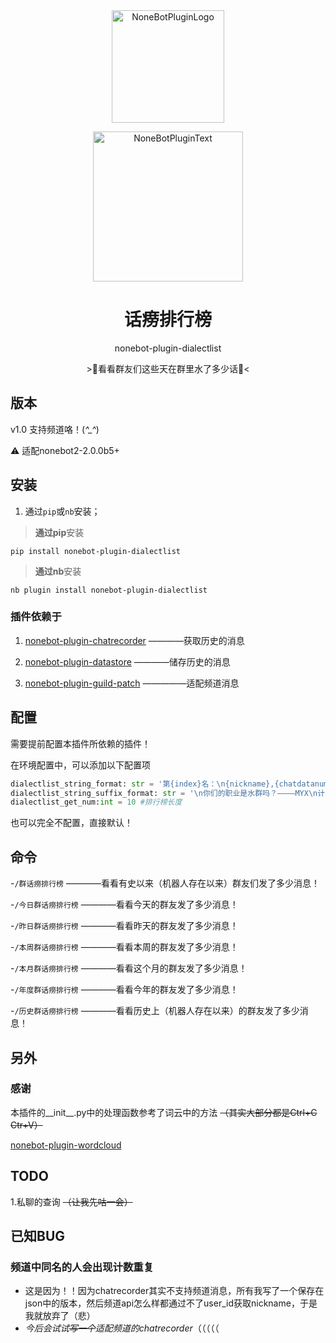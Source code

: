 <div align="center">
  <a href="https://v2.nonebot.dev/store"><img src="https://s2.loli.net/2022/06/16/opBDE8Swad5rU3n.png" width="180" height="180" alt="NoneBotPluginLogo"></a>
  <br>
  <p><img src="https://s2.loli.net/2022/06/16/xsVUGRrkbn1ljTD.png" width="240" alt="NoneBotPluginText"></p>
</div>

<div align="center">

# 话痨排行榜
nonebot-plugin-dialectlist

\>📄看看群友们这些天在群里水了多少话📄<
</div>

## 版本

v1.0 支持频道咯！(*^_^*)

⚠ 适配nonebot2-2.0.0b5+

## 安装

1. 通过`pip`或`nb`安装；

>**通过pip**安装

`pip install nonebot-plugin-dialectlist`

>**通过nb**安装

`nb plugin install nonebot-plugin-dialectlist`

### 插件依赖于

1. [nonebot-plugin-chatrecorder](https://github.com/noneplugin/nonebot-plugin-chatrecorder) ————获取历史的消息

2. [nonebot-plugin-datastore](https://github.com/he0119/nonebot-plugin-datastore) ————储存历史的消息

3. [nonebot-plugin-guild-patch](https://github.com/mnixry/nonebot-plugin-guild-patch) —————适配频道消息
  
## 配置

需要提前配置本插件所依赖的插件！

在环境配置中，可以添加以下配置项
```python
dialectlist_string_format: str = '第{index}名：\n{nickname},{chatdatanum}条消息\n' #格式
dialectlist_string_suffix_format: str = '\n你们的职业是水群吗？————MYX\n计算花费时间:{timecost}秒' #后缀字符
dialectlist_get_num:int = 10 #排行榜长度
```
也可以完全不配置，直接默认！


## 命令

-`/群话痨排行榜` ————看看有史以来（机器人存在以来）群友们发了多少消息！

-`/今日群话痨排行榜` ————看看今天的群友发了多少消息！

-`/昨日群话痨排行榜` ————看看昨天的群友发了多少消息！

-`/本周群话痨排行榜` ————看看本周的群友发了多少消息！

-`/本月群话痨排行榜` ————看看这个月的群友发了多少消息！

-`/年度群话痨排行榜` ————看看今年的群友发了多少消息！

-`/历史群话痨排行榜` ————看看历史上（机器人存在以来）的群友发了多少消息！

## 另外

### 感谢

本插件的__init__.py中的处理函数参考了词云中的方法 ~~（其实大部分都是Ctrl+C Ctr+V）~~

[nonebot-plugin-wordcloud](https://github.com/he0119/nonebot-plugin-wordcloud)
  
  
## TODO

1.私聊的查询 ~~（让我先咕一会）~~

  
## 已知BUG

### 频道中同名的人会出现计数重复
  - 这是因为！！因为chatrecorder其实不支持频道消息，所有我写了一个保存在json中的版本，然后频道api怎么样都通过不了user_id获取nickname，于是我就放弃了（悲）
  - *今后会试试~~写一个~~适配频道的chatrecorder*（（（（（
  

